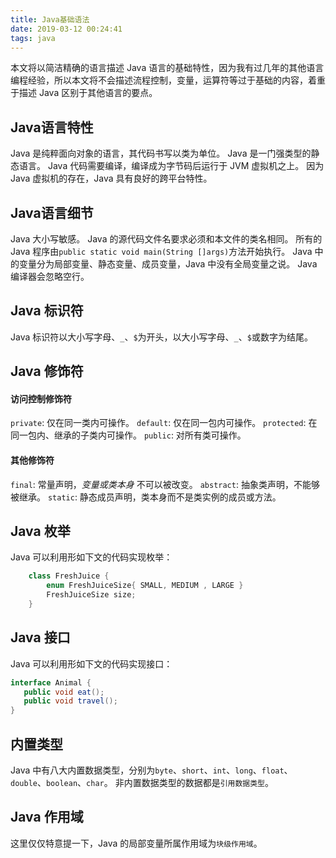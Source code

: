 ```yaml
---
title: Java基础语法
date: 2019-03-12 00:24:41
tags: java
---
```

本文将以简洁精确的语言描述 Java 语言的基础特性，因为我有过几年的其他语言编程经验，所以本文将不会描述流程控制，变量，运算符等过于基础的内容，着重于描述 Java 区别于其他语言的要点。

## Java语言特性
Java 是纯粹面向对象的语言，其代码书写以类为单位。
Java 是一门强类型的静态语言。
Java 代码需要编译，编译成为字节码后运行于 JVM 虚拟机之上。
因为 Java 虚拟机的存在，Java 具有良好的跨平台特性。

## Java语言细节
Java 大小写敏感。
Java 的源代码文件名要求必须和本文件的类名相同。
所有的 Java 程序由`public static void main(String []args)`方法开始执行。
Java 中的变量分为局部变量、静态变量、成员变量，Java 中没有全局变量之说。
Java 编译器会忽略空行。

## Java 标识符
Java 标识符以大小写字母、`_`、`$`为开头，以大小写字母、`_`、`$`或数字为结尾。

## Java 修饰符
#### 访问控制修饰符
`private`: 仅在同一类内可操作。
`default`: 仅在同一包内可操作。
`protected`: 在同一包内、继承的子类内可操作。
`public`: 对所有类可操作。

#### 其他修饰符
`final`: 常量声明，_变量或类本身_ 不可以被改变。
`abstract`: 抽象类声明，不能够被继承。
`static`: 静态成员声明，类本身而不是类实例的成员或方法。  


## Java 枚举
Java 可以利用形如下文的代码实现枚举：
```java
    class FreshJuice {
        enum FreshJuiceSize{ SMALL, MEDIUM , LARGE }
        FreshJuiceSize size;
    }
```

## Java 接口
Java 可以利用形如下文的代码实现接口：
```java
interface Animal {
   public void eat();
   public void travel();
}
```

## 内置类型
Java 中有八大内置数据类型，分别为`byte`、`short`、`int`、`long`、`float`、`double`、`boolean`、`char`。
非内置数据类型的数据都是`引用数据类型`。

## Java 作用域
这里仅仅特意提一下，Java 的局部变量所属作用域为`块级作用域`。

